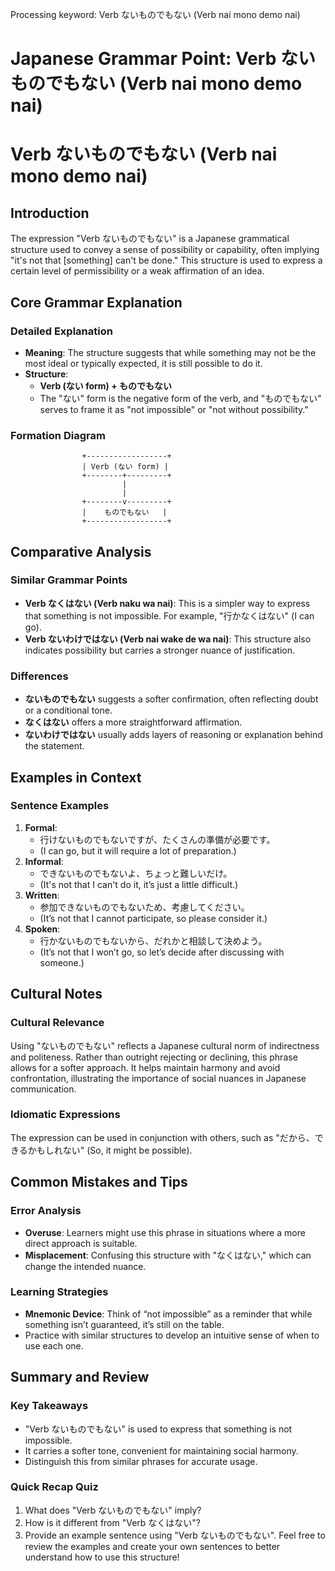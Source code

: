 Processing keyword: Verb ないものでもない (Verb nai mono demo nai)
# Japanese Grammar Point: Verb ないものでもない (Verb nai mono demo nai)
# Verb ないものでもない (Verb nai mono demo nai)
## Introduction
The expression "Verb ないものでもない" is a Japanese grammatical structure used to convey a sense of possibility or capability, often implying "it's not that [something] can't be done." This structure is used to express a certain level of permissibility or a weak affirmation of an idea.
## Core Grammar Explanation
### Detailed Explanation
- **Meaning**: The structure suggests that while something may not be the most ideal or typically expected, it is still possible to do it.
- **Structure**: 
  - **Verb (ない form) + ものでもない**
  - The "ない" form is the negative form of the verb, and "ものでもない" serves to frame it as "not impossible" or "not without possibility."
### Formation Diagram
```
                +------------------+
                | Verb (ない form) |
                +--------+---------+
                         |
                         |
                +--------v---------+
                |    ものでもない   |
                +------------------+
```
## Comparative Analysis
### Similar Grammar Points
- **Verb なくはない (Verb naku wa nai)**: This is a simpler way to express that something is not impossible. For example, "行かなくはない" (I can go).
- **Verb ないわけではない (Verb nai wake de wa nai)**: This structure also indicates possibility but carries a stronger nuance of justification.
### Differences
- **ないものでもない** suggests a softer confirmation, often reflecting doubt or a conditional tone.
- **なくはない** offers a more straightforward affirmation.
- **ないわけではない** usually adds layers of reasoning or explanation behind the statement.
## Examples in Context
### Sentence Examples
1. **Formal**:
   - 行けないものでもないですが、たくさんの準備が必要です。
   - (I can go, but it will require a lot of preparation.)
2. **Informal**:
   - できないものでもないよ、ちょっと難しいだけ。
   - (It's not that I can't do it, it’s just a little difficult.)
3. **Written**:
   - 参加できないものでもないため、考慮してください。
   - (It’s not that I cannot participate, so please consider it.)
4. **Spoken**:
   - 行かないものでもないから、だれかと相談して決めよう。
   - (It’s not that I won’t go, so let’s decide after discussing with someone.)
## Cultural Notes
### Cultural Relevance
Using "ないものでもない" reflects a Japanese cultural norm of indirectness and politeness. Rather than outright rejecting or declining, this phrase allows for a softer approach. It helps maintain harmony and avoid confrontation, illustrating the importance of social nuances in Japanese communication.
### Idiomatic Expressions
The expression can be used in conjunction with others, such as "だから、できるかもしれない" (So, it might be possible). 
## Common Mistakes and Tips
### Error Analysis
- **Overuse**: Learners might use this phrase in situations where a more direct approach is suitable.
- **Misplacement**: Confusing this structure with "なくはない," which can change the intended nuance.
### Learning Strategies
- **Mnemonic Device**: Think of “not impossible” as a reminder that while something isn’t guaranteed, it’s still on the table.
- Practice with similar structures to develop an intuitive sense of when to use each one.
  
## Summary and Review
### Key Takeaways
- "Verb ないものでもない" is used to express that something is not impossible.
- It carries a softer tone, convenient for maintaining social harmony.
- Distinguish this from similar phrases for accurate usage.
### Quick Recap Quiz
1. What does "Verb ないものでもない" imply?
2. How is it different from "Verb なくはない"?
3. Provide an example sentence using "Verb ないものでもない". 
Feel free to review the examples and create your own sentences to better understand how to use this structure!
